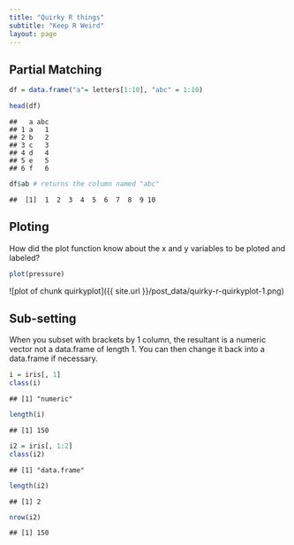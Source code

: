 ```yaml
---
title: "Quirky R things"
subtitle: "Keep R Weird"
layout: page
---
```

  



## Partial Matching

```r
df = data.frame("a"= letters[1:10], "abc" = 1:10)

head(df)
```

```
##   a abc
## 1 a   1
## 2 b   2
## 3 c   3
## 4 d   4
## 5 e   5
## 6 f   6
```

```r
df$ab # returns the column named "abc"
```

```
##  [1]  1  2  3  4  5  6  7  8  9 10
```

## Ploting

How did the plot function know about the x and y variables to be ploted and labeled?

```r
plot(pressure)
```

![plot of chunk quirkyplot]({{ site.url }}/post_data/quirky-r-quirkyplot-1.png)

## Sub-setting

When you subset with brackets by 1 column, the resultant is a numeric vector not a data.frame of length 1. You can then change it back into a data.frame if necessary.


```r
i = iris[, 1]
class(i)
```

```
## [1] "numeric"
```

```r
length(i)
```

```
## [1] 150
```

```r
i2 = iris[, 1:2]
class(i2)
```

```
## [1] "data.frame"
```

```r
length(i2)
```

```
## [1] 2
```

```r
nrow(i2)
```

```
## [1] 150
```

